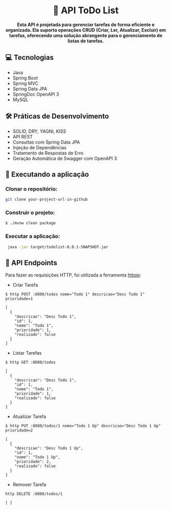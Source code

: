 <h1 align="center" style="font-weight: bold;">📃 API ToDo List</h1>
<p align="center">
    <b>Esta API é projetada para gerenciar tarefas de forma eficiente e organizada. Ela suporta operações CRUD (Criar, Ler, Atualizar, Excluir) em tarefas, oferecendo uma solução abrangente para o gerenciamento de listas de tarefas.</b>
</p>

## 💻 Tecnologias
- Java
- Spring Boot
- Spring MVC
- Spring Data JPA
- SpringDoc OpenAPI 3
- MySQL

## 🛠️ Práticas de Desenvolvimento
- SOLID, DRY, YAGNI, KISS
- API REST
- Consultas com Spring Data JPA
- Injeção de Dependências
- Tratamento de Respostas de Erro
- Geração Automática de Swagger com OpenAPI 3

## 🚀 Executando a aplicação
### Clonar o repositório:

```bash
git clone your-project-url-in-github
```

### Construir o projeto:
```bash
$ ./mvnw clean package
```

### Executar a aplicação:
```bash
 java -jar target/todolist-0.0.1-SNAPSHOT.jar
```

## 📍 API Endpoints
Para fazer as requisições HTTP, foi utilizada a ferramenta [httpie](https://httpie.io):
- Criar Tarefa
```
$ http POST :8080/todos nome="Todo 1" descricao="Desc Todo 1" prioridade=1

[
  {
    "descricao": "Desc Todo 1",
    "id": 1,
    "nome": "Todo 1",
    "prioridade": 1,
    "realizado": false
  }
]
```

- Listar Tarefas
```
$ http GET :8080/todos

[
  {
    "descricao": "Desc Todo 1",
    "id": 1,
    "nome": "Todo 1",
    "prioridade": 1,
    "realizado": false
  }
]
```

- Atualizar Tarefa
```
$ http PUT :8080/todos/1 nome="Todo 1 Up" descricao="Desc Todo 1 Up" prioridade=2

[
  {
    "descricao": "Desc Todo 1 Up",
    "id": 1,
    "nome": "Todo 1 Up",
    "prioridade": 2,
    "realizado": false
  }
]
```

- Remover Tarefa
```
http DELETE :8080/todos/1

[ ]
```

